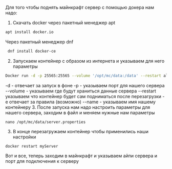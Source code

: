
Для того чтобы поднять майнкрафт сервер с помощью докера нам надо:
1. Скачать docker через пакетный менеджер apt
```bash
apt install docker.io
```
 Через пакетный менеджер dnf
```bash
 dnf install docker-ce
```
2. Запускаем контейнер с образом из интернета и указываем для него параметры
``` bash
Docker run -d -p 25565:25565 --volume '/opt/mc/data:/data' --restart always -e EULA=true --name myServer itzg/minecraft-server 
```
-d - отвечает за запуск в фоне
-p - указываем порт для нашего сервера 
--volume - указываем где будут храниться данные сервера 
--restart указываем что контейнер будет сам подниматься после перезагрузки
-e отвечает за правила (возможно)
--name - указываем имя нашему контейнеру
3. После запуска нам надо настроить параметры для нашего сервера, заходим в файл и меняем нужные нам параметры
```
nano /opt/mc/data/server.properties 
```
3. В конце перезагружаем контейнер чтобы применились наши настройки 
```
docker restart myServer
```
Вот и все, теперь заходим в майнкрафт и указываем айпи сервера и порт для подключения к серверу 
